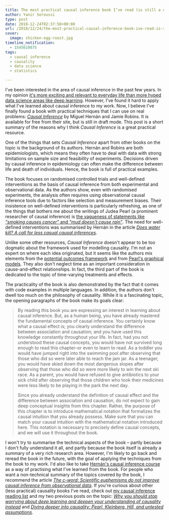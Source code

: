 ```yaml
---
title: The most practical causal inference book I’ve read (is still a draft)
author: Yanir Seroussi
type: post
date: 2018-12-24T02:37:50+00:00
url: /2018/12/24/the-most-practical-causal-inference-book-ive-read-is-still-a-draft/
cover:
  image: chicken-egg-roost.jpg
timeline_notification:
  - 1545619075
tags:
  - causal inference
  - causality
  - data science
  - statistics

---
```

I've been interested in the area of causal inference in the past few years. In my opinion [it's more exciting and relevant to everyday life than more hyped data science areas like deep learning][1]. However, I've found it hard to apply what I've learned about causal inference to my work. Now, I believe I've finally found a book with practical techniques that I can use on real problems: [_Causal Inference_][2] by Miguel Hernán and Jamie Robins. It is available for free from their site, but is still in draft mode. This post is a short summary of the reasons why I think _Causal Inference_ is a great practical resource.

One of the things that sets _Causal Inference_ apart from other books on the topic is the background of its authors. Hernán and Robins are both epidemiologists, which means they often have to deal with data with strong limitations on sample size and feasibility of experiments. Decisions driven by causal inference in epidemiology can often make the difference between life and death of individuals. Hence, the book is full of practical examples.

The book focuses on randomised controlled trials and well-defined interventions as the basis of causal inference from both experimental and observational data. As the authors show, even with randomised experiments, the analysis often requires using observational causal inference tools due to factors like selection and measurement biases. Their insistence on well-defined interventions is particularly refreshing, as one of the things that bothers me about the writings of Judea Pearl (a prominent researcher of causal inference) is [the vagueness of statements like _"smoking causes cancer"_ and _"mud doesn't cause rain"_][3]. The need for well-defined interventions was summarised by Hernán in the article [_Does water kill? A call for less casual causal inferences_][4].

Unlike some other resources, _Causal Inference_ doesn't appear to be too dogmatic about the framework used for modelling causality. I'm not an expert on where each idea originated, but it seems like the authors mix elements from the [potential outcomes framework][5] and from [Pearl's graphical models][6]. They also don't neglect time as an important consideration in cause-and-effect relationships. In fact, the third part of the book is dedicated to the topic of time-varying treatments and effects.

The practicality of the book is also demonstrated by the fact that it comes with code examples in multiple languages. In addition, the authors don't dwell too much on the philosophy of causality. While it is a fascinating topic, the opening paragraphs of the book make its goals clear:

> By reading this book you are expressing an interest in learning about causal inference. But, as a human being, you have already mastered the fundamental concepts of causal inference. You certainly know what a causal effect is; you clearly understand the difference between association and causation; and you have used this knowledge constantly throughout your life. In fact, had you not understood these causal concepts, you would have not survived long enough to read this chapter–or even to learn to read. As a toddler you would have jumped right into the swimming pool after observing that those who did so were later able to reach the jam jar. As a teenager, you would have skied down the most dangerous slopes after observing that those who did so were more likely to win the next ski race. As a parent, you would have refused to give antibiotics to your sick child after observing that those children who took their medicines were less likely to be playing in the park the next day.
> 
> Since you already understand the definition of causal effect and the difference between association and causation, do not expect to gain deep conceptual insights from this chapter. Rather, the purpose of this chapter is to introduce mathematical notation that formalizes the causal intuition that you already possess. Make sure that you can match your causal intuition with the mathematical notation introduced here. This notation is necessary to precisely define causal concepts, and we will use it throughout the book. 

I won't try to summarise the technical aspects of the book &ndash; partly because I don't fully understand it all, and partly because the book itself is already a summary of a very rich research area. However, I'm likely to go back and reread the book in the future, with the goal of applying the techniques from the book to my work. I'd also like to take [Hernán's causal inference course][7] as a way of practising what I've learned from the book. For people who want a non-technical summary of the topics covered by the book, I recommend the article [_The c-word: Scientific euphemisms do not improve causal inference from observational data_][8]. If you're curious about other (less practical) causality books I've read, check out [my causal inference reading list][9] and my two previous posts on the topic: [_Why you should stop worrying about deep learning and deepen your understanding of causality instead_][1] and [_Diving deeper into causality: Pearl, Kleinberg, Hill, and untested assumptions_][3].

 [1]: http://yanirseroussi.com/2016/02/14/why-you-should-stop-worrying-about-deep-learning-and-deepen-your-understanding-of-causality-instead/
 [2]: https://www.hsph.harvard.edu/miguel-hernan/causal-inference-book/
 [3]: http://yanirseroussi.com/2016/05/15/diving-deeper-into-causality-pearl-kleinberg-hill-and-untested-assumptions/
 [4]: https://www.ncbi.nlm.nih.gov/pmc/articles/PMC5207342/
 [5]: https://en.wikipedia.org/wiki/Rubin_causal_model
 [6]: https://en.wikipedia.org/wiki/Structural_equation_modeling
 [7]: https://www.edx.org/course/causal-diagrams-draw-assumptions-harvardx-ph559x
 [8]: https://ajph.aphapublications.org/doi/10.2105/AJPH.2018.304337
 [9]: https://yanirseroussi.com/causal-inference-reading-list/
